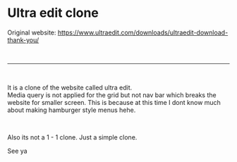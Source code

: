 # Ultra edit clone

Original website: https://www.ultraedit.com/downloads/ultraedit-download-thank-you/

<br>

---

<br>

It is a clone of the website called ultra edit. <br>
Media query is not applied for the grid but not nav bar which breaks the website for smaller screen. This is because at this time I dont know much about making hamburger style menus hehe.

<br>

Also its not a 1 - 1 clone. Just a simple clone.

See ya
